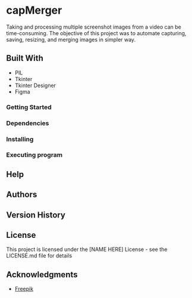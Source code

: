 # capMerger
Taking and processing multiple screenshot images from a video can be time-consuming. The objective of this project was to automate capturing, saving, resizing, and merging images in simpler way.

## Built With
- PIL
- Tkinter
- Tkinter Designer
- Figma

### Getting Started
### Dependencies
### Installing
### Executing program
## Help
## Authors
## Version History
## License
This project is licensed under the [NAME HERE] License - see the LICENSE.md file for details

## Acknowledgments
* [Freepik](https://www.flaticon.com/authors/good-ware)

